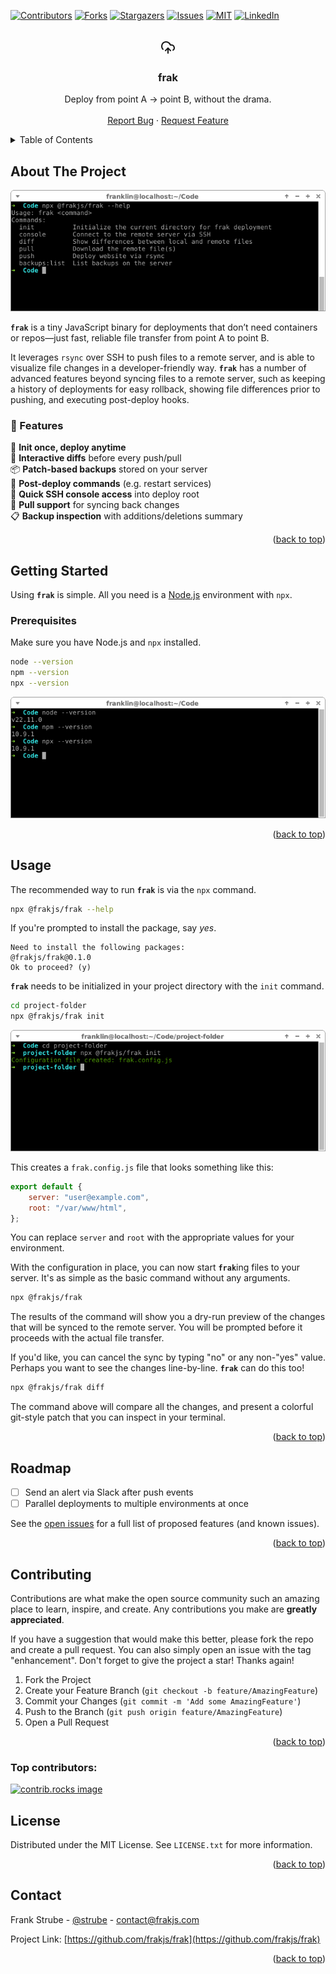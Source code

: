 <a id="readme-top"></a>

<!-- PROJECT SHIELDS -->
[![Contributors][contributors-shield]][contributors-url]
[![Forks][forks-shield]][forks-url]
[![Stargazers][stars-shield]][stars-url]
[![Issues][issues-shield]][issues-url]
[![MIT][license-shield]][license-url]
[![LinkedIn][linkedin-shield]][linkedin-url]

<!-- PROJECT LOGO -->
<br />
<div align="center">
  <a href="https://github.com/frakjs/frak">
    <svg xmlns="http://www.w3.org/2000/svg" width="24" height="24" viewBox="0 0 24 24" fill="none" stroke="currentColor" stroke-width="2" stroke-linecap="round" stroke-linejoin="round" class="lucide lucide-cloud-upload-icon lucide-cloud-upload"><path d="M12 13v8"/><path d="M4 14.899A7 7 0 1 1 15.71 8h1.79a4.5 4.5 0 0 1 2.5 8.242"/><path d="m8 17 4-4 4 4"/></svg>
  </a>

  <h3 align="center">frak</h3>

  <p align="center">
    Deploy from point A → point B, without the drama.
    <br />
    <br />
    <a href="https://github.com/frakjs/frak/issues/new?labels=bug&template=bug-report---.md">Report Bug</a>
    &middot;
    <a href="https://github.com/frakjs/frak/issues/new?labels=enhancement&template=feature-request---.md">Request Feature</a>
  </p>
</div>

<!-- TABLE OF CONTENTS -->
<details>
  <summary>Table of Contents</summary>
  <ol>
    <li>
      <a href="#about-the-project">About The Project</a>
    </li>
    <li>
      <a href="#getting-started">Getting Started</a>
      <ul>
        <li><a href="#prerequisites">Prerequisites</a></li>
      </ul>
    </li>
    <li><a href="#usage">Usage</a></li>
    <li><a href="#roadmap">Roadmap</a></li>
    <li><a href="#contributing">Contributing</a></li>
    <li><a href="#license">License</a></li>
    <li><a href="#contact">Contact</a></li>
  </ol>
</details>



<!-- ABOUT THE PROJECT -->
## About The Project

[![Product Name Screen Shot][product-screenshot]](https://frakjs.com)

**`frak`** is a tiny JavaScript binary for deployments that don’t need containers or repos—just fast, reliable file transfer from point A to point B.

It leverages `rsync` over SSH to push files to a remote server, and is able to visualize file changes in a developer-friendly way. **`frak`** has a number of advanced features beyond syncing files to a remote server, such as keeping a history of deployments for easy rollback, showing file differences prior to pushing, and executing post-deploy hooks.

### 🚀 Features

🔌 **Init once, deploy anytime**<br>
🔎 **Interactive diffs** before every push/pull<br>
📦 **Patch-based backups** stored on your server<br>
🧾 **Post-deploy commands** (e.g. restart services)<br>
📡 **Quick SSH console access** into deploy root<br>
🔁 **Pull support** for syncing back changes<br>
📋 **Backup inspection** with additions/deletions summary

<p align="right">(<a href="#readme-top">back to top</a>)</p>

<!-- GETTING STARTED -->
## Getting Started

Using **`frak`** is simple. All you need is a [Node.js](https://nodejs.org) environment with `npx`.

### Prerequisites

Make sure you have Node.js and `npx` installed.

```bash
node --version
npm --version
npx --version
```

[![Node.js and NPM Screenshot][prerequisites-screenshot]]()

<p align="right">(<a href="#readme-top">back to top</a>)</p>

<!-- USAGE EXAMPLES -->
## Usage

The recommended way to run **`frak`** is via the `npx` command.

```bash
npx @frakjs/frak --help
```

If you're prompted to install the package, say _yes_.

```
Need to install the following packages:
@frakjs/frak@0.1.0
Ok to proceed? (y)
```

**`frak`** needs to be initialized in your project directory with the `init` command.

```bash
cd project-folder
npx @frakjs/frak init
```

[![frak init][frak-init-screenshot]]()

This creates a `frak.config.js` file that looks something like this:

```js
export default {
    server: "user@example.com",
    root: "/var/www/html",
};
```

You can replace `server` and `root` with the appropriate values for your environment.

With the configuration in place, you can now start <b>`frak`</b>ing files to your server. It's as simple as the basic command without any arguments.

```bash
npx @frakjs/frak
```

The results of the command will show you a dry-run preview of the changes that will be synced to the remote server. You will be prompted before it proceeds with the actual file transfer.

If you'd like, you can cancel the sync by typing "no" or any non-"yes" value. Perhaps you want to see the changes line-by-line. **`frak`** can do this too!

```bash
npx @frakjs/frak diff
```

The command above will compare all the changes, and present a colorful git-style patch that you can inspect in your terminal.

<p align="right">(<a href="#readme-top">back to top</a>)</p>

<!-- ROADMAP -->
## Roadmap

- [ ] Send an alert via Slack after push events
- [ ] Parallel deployments to multiple environments at once

See the [open issues](https://github.com/frakjs/frak/issues) for a full list of proposed features (and known issues).

<p align="right">(<a href="#readme-top">back to top</a>)</p>

<!-- CONTRIBUTING -->
## Contributing

Contributions are what make the open source community such an amazing place to learn, inspire, and create. Any contributions you make are **greatly appreciated**.

If you have a suggestion that would make this better, please fork the repo and create a pull request. You can also simply open an issue with the tag "enhancement".
Don't forget to give the project a star! Thanks again!

1. Fork the Project
2. Create your Feature Branch (`git checkout -b feature/AmazingFeature`)
3. Commit your Changes (`git commit -m 'Add some AmazingFeature'`)
4. Push to the Branch (`git push origin feature/AmazingFeature`)
5. Open a Pull Request

<p align="right">(<a href="#readme-top">back to top</a>)</p>

### Top contributors:

<a href="https://github.com/frakjs/frak/graphs/contributors">
  <img src="https://contrib.rocks/image?repo=frakjs/frak" alt="contrib.rocks image" />
</a>

<!-- LICENSE -->
## License

Distributed under the MIT License. See `LICENSE.txt` for more information.

<p align="right">(<a href="#readme-top">back to top</a>)</p>

<!-- CONTACT -->
## Contact

Frank Strube - [@strube](https://x.com/strube) - contact@frakjs.com

Project Link: [https://github.com/frakjs/frak](https://github.com/frakjs/frak)

<p align="right">(<a href="#readme-top">back to top</a>)</p>

<!-- MARKDOWN LINKS & IMAGES -->
<!-- https://www.markdownguide.org/basic-syntax/#reference-style-links -->
[contributors-shield]: https://img.shields.io/github/contributors/frakjs/frak.svg?style=for-the-badge
[contributors-url]: https://github.com/frakjs/frak/graphs/contributors
[forks-shield]: https://img.shields.io/github/forks/frakjs/frak.svg?style=for-the-badge
[forks-url]: https://github.com/frakjs/frak/network/members
[stars-shield]: https://img.shields.io/github/stars/frakjs/frak.svg?style=for-the-badge
[stars-url]: https://github.com/frakjs/frak/stargazers
[issues-shield]: https://img.shields.io/github/issues/frakjs/frak.svg?style=for-the-badge
[issues-url]: https://github.com/frakjs/frak/issues
[license-shield]: https://img.shields.io/github/license/frakjs/frak.svg?style=for-the-badge
[license-url]: https://github.com/frakjs/frak/blob/master/LICENSE.txt
[linkedin-shield]: https://img.shields.io/badge/-LinkedIn-black.svg?style=for-the-badge&logo=linkedin&colorB=555
[linkedin-url]: https://linkedin.com/in/linkedin_username
[product-screenshot]: images/screenshot.png
[prerequisites-screenshot]: images/node-npm-version.png
[frak-init-screenshot]: images/frak-init-screenshot.png
